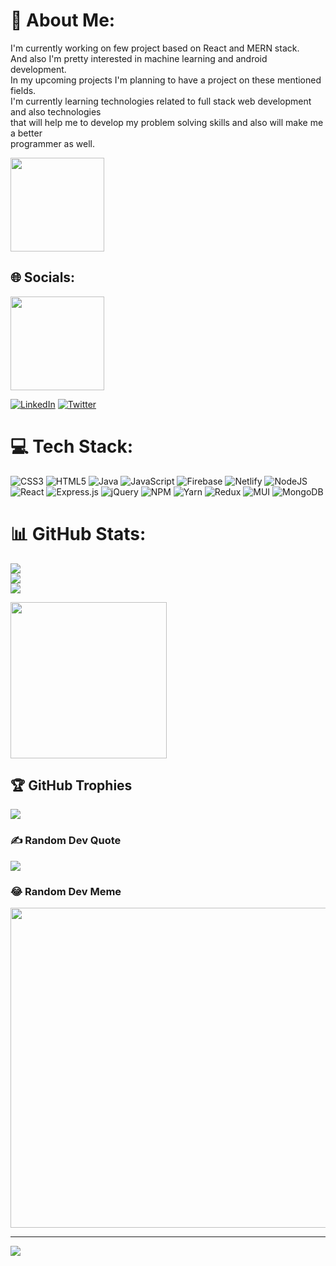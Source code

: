 # 💫 About Me:
I'm currently working on few project based on React and MERN stack.<br>And also I'm pretty interested in machine learning and android development.<br>In my upcoming projects I'm planning to have a project on these mentioned fields.<br>I'm currently learning technologies related to full stack web development and also technologies<br>that will help me to develop my problem solving skills and also will make me a better<br>programmer as well.

<img src = "https://media.giphy.com/media/paTz7UZbPfTZFRYnnB/giphy.gif" width='150' />


## 🌐 Socials:

<img src = 'https://media.giphy.com/media/uwmNTx7NaDbJnXlKbx/giphy.gif' width='150' />

[![LinkedIn](https://img.shields.io/badge/LinkedIn-%230077B5.svg?logo=linkedin&logoColor=white)](https://linkedin.com/in/https://www.linkedin.com/in/sanchari-gangopadhyay-3a8b97211/) [![Twitter](https://img.shields.io/badge/Twitter-%231DA1F2.svg?logo=Twitter&logoColor=white)](https://twitter.com/@Ganguly25San) 

# 💻 Tech Stack:
![CSS3](https://img.shields.io/badge/css3-%231572B6.svg?style=for-the-badge&logo=css3&logoColor=white) ![HTML5](https://img.shields.io/badge/html5-%23E34F26.svg?style=for-the-badge&logo=html5&logoColor=white) ![Java](https://img.shields.io/badge/java-%23ED8B00.svg?style=for-the-badge&logo=java&logoColor=white) ![JavaScript](https://img.shields.io/badge/javascript-%23323330.svg?style=for-the-badge&logo=javascript&logoColor=%23F7DF1E) ![Firebase](https://img.shields.io/badge/firebase-%23039BE5.svg?style=for-the-badge&logo=firebase) ![Netlify](https://img.shields.io/badge/netlify-%23000000.svg?style=for-the-badge&logo=netlify&logoColor=#00C7B7) ![NodeJS](https://img.shields.io/badge/node.js-6DA55F?style=for-the-badge&logo=node.js&logoColor=white) ![React](https://img.shields.io/badge/react-%2320232a.svg?style=for-the-badge&logo=react&logoColor=%2361DAFB) ![Express.js](https://img.shields.io/badge/express.js-%23404d59.svg?style=for-the-badge&logo=express&logoColor=%2361DAFB) ![jQuery](https://img.shields.io/badge/jquery-%230769AD.svg?style=for-the-badge&logo=jquery&logoColor=white) ![NPM](https://img.shields.io/badge/NPM-%23000000.svg?style=for-the-badge&logo=npm&logoColor=white) ![Yarn](https://img.shields.io/badge/yarn-%232C8EBB.svg?style=for-the-badge&logo=yarn&logoColor=white) ![Redux](https://img.shields.io/badge/redux-%23593d88.svg?style=for-the-badge&logo=redux&logoColor=white) ![MUI](https://img.shields.io/badge/MUI-%230081CB.svg?style=for-the-badge&logo=material-ui&logoColor=white) ![MongoDB](https://img.shields.io/badge/MongoDB-%234ea94b.svg?style=for-the-badge&logo=mongodb&logoColor=white)
# 📊 GitHub Stats:
![](https://github-readme-stats.vercel.app/api?username=San-53&theme=dark&hide_border=false&include_all_commits=true&count_private=true)<br/>
![](https://github-readme-streak-stats.herokuapp.com/?user=San-53&theme=dark&hide_border=false)<br/>
![](https://github-readme-stats.vercel.app/api/top-langs/?username=San-53&theme=dark&hide_border=false&include_all_commits=true&count_private=true&layout=compact)

<img src = 'https://media.giphy.com/media/fEj8oLjc7gwe78PoNL/giphy.gif' width= '250' />

## 🏆 GitHub Trophies
![](https://github-profile-trophy.vercel.app/?username=San-53&theme=radical&no-frame=false&no-bg=false&margin-w=4)

### ✍️ Random Dev Quote
![](https://quotes-github-readme.vercel.app/api?type=horizontal&theme=dark)

### 😂 Random Dev Meme
<img src="https://random-memer.herokuapp.com/" width="512px"/>

---
[![](https://visitcount.itsvg.in/api?id=San-53&icon=0&color=0)](https://visitcount.itsvg.in)

<!-- Proudly created with GPRM ( https://gprm.itsvg.in ) -->
